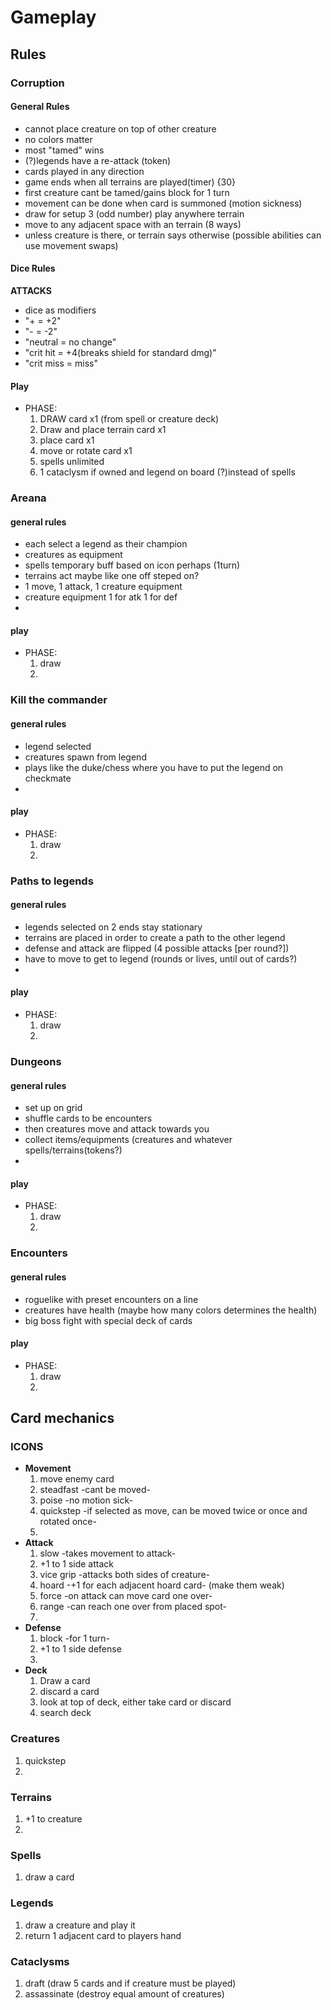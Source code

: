 # Gameplay

## Rules

### Corruption
#### General Rules
- cannot place creature on top of other creature
- no colors matter
- most "tamed" wins
- (?)legends have a re-attack (token)
- cards played in any direction
- game ends when all terrains are played(timer) {30}
- first creature cant be tamed/gains block for 1 turn
- movement can be done when card is summoned (motion sickness)
- draw for setup 3 (odd number) play anywhere terrain 
- move to any adjacent space with an terrain (8 ways)
- unless creature is there, or terrain says otherwise (possible abilities can use movement swaps)


#### Dice Rules
**ATTACKS**
- dice as modifiers
- "+ = +2"
- "- = -2"
- "neutral = no change"
- "crit hit = +4(breaks shield for standard dmg)"
- "crit miss = miss"

#### Play
- PHASE:
  1. DRAW card x1 (from spell or creature deck)
  2. Draw and place terrain card x1 
  3. place card x1 
  4. move or rotate card x1 
  5. spells unlimited 
  6. 1 cataclysm if owned and legend on board (?)instead of spells

### Areana
#### general rules
- each select a legend as their champion
- creatures as equipment
- spells temporary buff based on icon perhaps (1turn)
- terrains act maybe like one off steped on?
- 1 move, 1 attack, 1 creature equipment
- creature equipment 1 for atk 1 for def
- 

#### play
- PHASE:
  1. draw
  2. 

### Kill the commander
#### general rules
- legend selected
- creatures spawn from legend
- plays like the duke/chess where you have to put the legend on checkmate
- 

#### play
- PHASE:
  1. draw
  2.  


### Paths to legends
#### general rules
- legends selected on 2 ends stay stationary
- terrains are placed in order to create a path to the other legend
- defense and attack are flipped (4 possible attacks [per round?])
- have to move to get to legend (rounds or lives, until out of cards?)
- 

#### play
- PHASE:
  1. draw
  2. 

### Dungeons
#### general rules 
- set up on grid
- shuffle cards to be encounters
- then creatures move and attack towards you
- collect items/equipments (creatures and whatever spells/terrains(tokens?)
- 

#### play
- PHASE:
  1. draw
  2. 

### Encounters
#### general rules
- roguelike with preset encounters on a line
- creatures have health (maybe how many colors determines the health)
- big boss fight with special deck of cards

#### play
- PHASE:
  1. draw
  2. 


## Card mechanics

### ICONS
- **Movement**
  1. move enemy card
  2. steadfast -cant be moved-
  3. poise -no motion sick-
  4. quickstep -if selected as move, can be moved twice or once and rotated once-
  5. 
- **Attack**
  1. slow -takes movement to attack- 
  2. +1 to 1 side attack
  3. vice grip -attacks both sides of creature-
  4. hoard -+1 for each adjacent hoard card- (make them weak)
  5. force -on attack can move card one over-
  6. range -can reach one over from placed spot-
  7. 
- **Defense**
  1. block -for 1 turn-
  2. +1 to 1 side defense
  3. 
- **Deck**
  1. Draw a card
  2. discard a card
  3. look at top of deck, either take card or discard
  4. search deck

### Creatures
  1. quickstep
  2. 

### Terrains
  1. +1 to creature
  2. 


### Spells
  1. draw a card

### Legends
  1. draw a creature and play it
  2. return 1 adjacent card to players hand

### Cataclysms
  1. draft (draw 5 cards and if creature must be played)
  2. assassinate (destroy equal amount of creatures)
